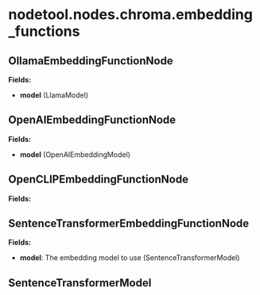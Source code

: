 # nodetool.nodes.chroma.embedding_functions

## OllamaEmbeddingFunctionNode

**Fields:**
- **model** (LlamaModel)


## OpenAIEmbeddingFunctionNode

**Fields:**
- **model** (OpenAIEmbeddingModel)


## OpenCLIPEmbeddingFunctionNode

**Fields:**


## SentenceTransformerEmbeddingFunctionNode

**Fields:**
- **model**: The embedding model to use (SentenceTransformerModel)


## SentenceTransformerModel

